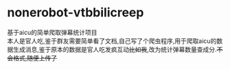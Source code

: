 # nonerobot-vtbbilicreep
基于aicu的简单爬取弹幕统计项目  
本人是官人吃,鉴于群友需要简单看了文档,自己写了个爬虫程序,用于爬取aicu的数据生成消息,鉴于原本的数据是官人吃发疯互动~~比如我~~,改为统计弹幕数量查成分.~~不会格式,随便上传了~~
